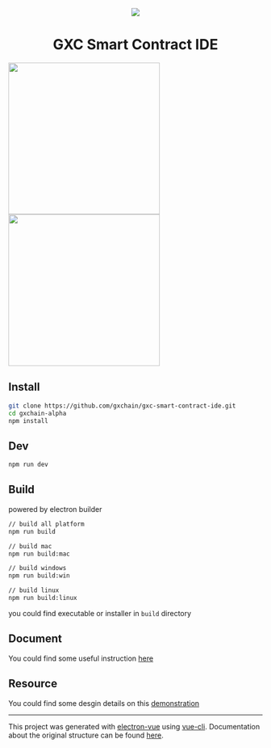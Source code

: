 <p align="center">
    <img src="./static/icon.png">
</p>
<h1 align="center">GXC Smart Contract IDE</h1>

<p>
    <a href="javascript:;">
        <img width="300px" src='https://raw.githubusercontent.com/gxchain/gxips/master/assets/images/task-ide.png'/>
    </a>
    <a href="javascript:;">
        <img width="300px" src='https://raw.githubusercontent.com/gxchain/gxips/master/assets/images/task-ide-en.png'/>
    </a>
</p>

## Install
```bash
git clone https://github.com/gxchain/gxc-smart-contract-ide.git
cd gxchain-alpha
npm install
```

## Dev
```bash
npm run dev
```

## Build
powered by electron builder
```bash
// build all platform
npm run build

// build mac
npm run build:mac

// build windows
npm run build:win

// build linux
npm run build:linux
```

you could find executable or installer in `build` directory

## Document
You could find some useful instruction [here](https://github.com/gxchain/Technical-Documents/blob/master/gxchain_contract_start.md)

## Resource
You could find some desgin details on this [demonstration](https://slides.com/jaredliu/deck/)



---

This project was generated with [electron-vue](https://github.com/SimulatedGREG/electron-vue) using [vue-cli](https://github.com/vuejs/vue-cli). Documentation about the original structure can be found [here](https://simulatedgreg.gitbooks.io/electron-vue/content/index.html).
